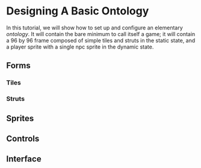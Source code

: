 # Designing A Basic Ontology

In this tutorial, we will show how to set up and configure an elementary _ontology_. It will contain the bare minimum to call itself a game; it will contain a 96 by 96 frame composed of simple tiles and struts in the static state, and a player sprite with a single npc sprite in the dynamic state. 


## Forms

### Tiles

### Struts

## Sprites

## Controls

## Interface